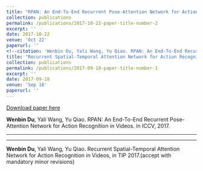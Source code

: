 ```yaml
---
title: "RPAN: An End-To-End Recurrent Pose-Attention Network for Action Recognition in Videos"
collection: publications
permalink: /publications/2017-10-22-paper-title-number-2
excerpt: ''
date: 2017-10-22
venue: 'Oct 22'
paperurl: ''
<!--citation: 'Wenbin Du, Yali Wang, Yu Qiao. RPAN: An End-To-End Recurrent Pose-Attention Network for Action Recognition in Videos. in ICCV, 2017.'-->
title: "Recurrent Spatial-Temporal Attention Network for Action Recognition in Videos"
collection: publications
permalink: /publications/2017-09-18-paper-title-number-1
excerpt: ''
date: 2017-09-18
venue: 'Sep 18'
paperurl: ''
---
```



[Download paper here](http://lanlianhuaer.github.io/files/Du_RPAN.pdf)

**Wenbin Du**, Yali Wang, Yu Qiao. RPAN: An End-To-End Recurrent Pose-Attention Network for Action Recognition in Videos. in ICCV, 2017.

---

<!--citation: 'Wenbin Du, Yali Wang, Yu Qiao. Recurrent Spatial-Temporal Attention Network for Action Recognition in Videos, in TIP 2017.-->
---

<!--[Download paper here](http://lanlianhuaer.github.io/files/Du_RPAN.pdf)-->

**Wenbin Du**, Yali Wang, Yu Qiao. Recurrent Spatial-Temporal Attention Network for Action Recognition in Videos, in TIP 2017.(accept with  mandatory minor revisions)